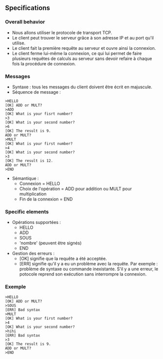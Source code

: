 ## Specifications
### Overall behavior

- Nous allons utiliser le protocole de transport TCP.
- Le client peut trouver le serveur grâce à son adresse IP et au port qu'il utilise.
- Le client fait la première requête au serveur et ouvre ainsi la connexion.
- Le client ferme lui-même la connexion, ce qui lui permet de faire plusieurs requêtes de calculs au serveur sans devoir
refaire à chaque fois la procédure de connexion.

### Messages
- Syntaxe : tous les messages du client doivent être écrit en majuscule.
- Séquence de message :
```
>HELLO
[OK] ADD or MULT?
>ADD
[OK] What is your fisrt number?
>3
[OK] What is your second number?
>6
[OK] The result is 9.
ADD or MULT?
>MULT
[OK] What is your first number?
>4
[OK] What is your second number?
>3
[OK] The result is 12.
ADD or MULT?
>END
```
- Sémantique :
    - Connexion = HELLO
    - Choix de l'opération = ADD pour addition ou MULT pour multiplication
    - Fin de la connexion = END

### Specific elements
- Opérations supportées :
    - HELLO
    - ADD
    - SOUS
    - 'nombre' (peuvent être signés)
    - END
- Gestion des erreurs :
    - [OK] signifie que la requête a été acceptée.
    - [ERR] signifie qu'il y a eu un problème avec la requête.
            Par exemple : problème de syntaxe ou commande inexistante.
            S'il y a une erreur, le potocole reprend son exécution sans interrompre la connexion.

### Exemple 
```
>HELLO
[OK] ADD or MULT?
>SOUS
[ERR] Bad syntax
>MULT
[OK] What is your first number?
>4
[OK] What is your second number?
>hihi
[ERR] Bad syntax
>3
[OK] The result is 9.
ADD or MULT?
>END
```